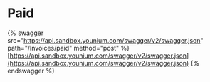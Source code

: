 # Paid

{% swagger src="https://api.sandbox.younium.com/swagger/v2/swagger.json" path="/Invoices/paid" method="post" %}
[https://api.sandbox.younium.com/swagger/v2/swagger.json](https://api.sandbox.younium.com/swagger/v2/swagger.json)
{% endswagger %}
